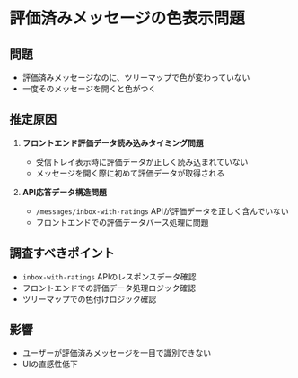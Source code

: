 # 評価済みメッセージの色表示問題

## 問題
- 評価済みメッセージなのに、ツリーマップで色が変わっていない
- 一度そのメッセージを開くと色がつく

## 推定原因
1. **フロントエンド評価データ読み込みタイミング問題**
   - 受信トレイ表示時に評価データが正しく読み込まれていない
   - メッセージを開く際に初めて評価データが取得される

2. **API応答データ構造問題**
   - `/messages/inbox-with-ratings` APIが評価データを正しく含んでいない
   - フロントエンドでの評価データパース処理に問題

## 調査すべきポイント
- `inbox-with-ratings` APIのレスポンスデータ確認
- フロントエンドでの評価データ処理ロジック確認
- ツリーマップでの色付けロジック確認

## 影響
- ユーザーが評価済みメッセージを一目で識別できない
- UIの直感性低下